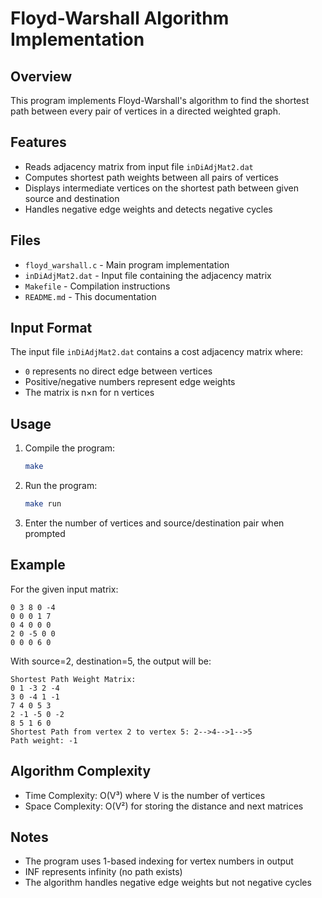 # Floyd-Warshall Algorithm Implementation

## Overview
This program implements Floyd-Warshall's algorithm to find the shortest path between every pair of vertices in a directed weighted graph.

## Features
- Reads adjacency matrix from input file `inDiAdjMat2.dat`
- Computes shortest path weights between all pairs of vertices
- Displays intermediate vertices on the shortest path between given source and destination
- Handles negative edge weights and detects negative cycles

## Files
- `floyd_warshall.c` - Main program implementation
- `inDiAdjMat2.dat` - Input file containing the adjacency matrix
- `Makefile` - Compilation instructions
- `README.md` - This documentation

## Input Format
The input file `inDiAdjMat2.dat` contains a cost adjacency matrix where:
- `0` represents no direct edge between vertices
- Positive/negative numbers represent edge weights
- The matrix is n×n for n vertices

## Usage
1. Compile the program:
   ```bash
   make
   ```

2. Run the program:
   ```bash
   make run
   ```

3. Enter the number of vertices and source/destination pair when prompted

## Example
For the given input matrix:
```
0 3 8 0 -4
0 0 0 1 7
0 4 0 0 0
2 0 -5 0 0
0 0 0 6 0
```

With source=2, destination=5, the output will be:
```
Shortest Path Weight Matrix:
0 1 -3 2 -4
3 0 -4 1 -1
7 4 0 5 3
2 -1 -5 0 -2
8 5 1 6 0
Shortest Path from vertex 2 to vertex 5: 2-->4-->1-->5
Path weight: -1
```

## Algorithm Complexity
- Time Complexity: O(V³) where V is the number of vertices
- Space Complexity: O(V²) for storing the distance and next matrices

## Notes
- The program uses 1-based indexing for vertex numbers in output
- INF represents infinity (no path exists)
- The algorithm handles negative edge weights but not negative cycles

